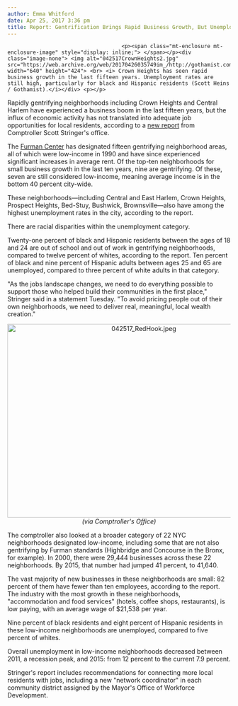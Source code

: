 ```yaml
---
author: Emma Whitford
date: Apr 25, 2017 3:36 pm
title: Report: Gentrification Brings Rapid Business Growth, But Unemployment Persists
---
```


	
										<p><span class="mt-enclosure mt-enclosure-image" style="display: inline;"> </span></p><div class="image-none"> <img alt="042517CrownHeights2.jpg" src="https://web.archive.org/web/20170426035749im_/http://gothamist.com/attachments/nyc_scottheins/042517CrownHeights2.jpg" width="640" height="424"> <br> <i> Crown Heights has seen rapid business growth in the last fifteen years. Unemployment rates are still high, particularly for black and Hispanic residents (Scott Heins / Gothamist).</i></div> <p></p>

<p>Rapidly gentrifying neighborhoods including Crown Heights and Central Harlem have experienced a business boom in the last fifteen years, but the influx of economic activity has not translated into adequate job opportunities for local residents, according to a <a href="https://web.archive.org/web/20170426035749/http://comptroller.nyc.gov/wp-content/uploads/documents/The_New_Geography_of_NYC_Business.pdf">new report</a> from Comptroller Scott Stringer&apos;s office. </p>

<p>The <a href="https://web.archive.org/web/20170426035749/http://furmancenter.org/research/sonychan">Furman Center</a> has designated fifteen gentrifying neighborhood areas, all of which were low-income in 1990 and have since experienced significant increases in average rent. Of the top-ten neighborhoods for small business growth in the last ten years, nine are gentrifying. Of these, seven are still considered low-income, meaning average income is in the bottom 40 percent city-wide. </p>

<p>These neighborhoods&#x2014;including Central and East Harlem, Crown Heights, Prospect Heights, Bed-Stuy, Bushwick, Brownsville&#x2014;also have among the highest unemployment rates in the city, according to the report. </p>

<p>There are racial disparities within the unemployment category. </p>

<p>Twenty-one percent of black and Hispanic residents between the ages of 18 and 24 are out of school and out of work in gentrifying neighborhoods, compared to twelve percent of whites, according to the report. Ten percent of black and nine percent of Hispanic adults between ages 25 and 65 are unemployed, compared to three percent of white adults in that category. </p>

<p>&quot;As the jobs landscape changes, we need to do everything possible to support those who helped build their communities in the first place,&quot; Stringer said in a statement Tuesday. &quot;To avoid pricing people out of their own neighborhoods, we need to deliver real, meaningful, local wealth creation.&quot; </p>

<center><span class="mt-enclosure mt-enclosure-image" style="display: inline;"> <div class="image-none"> <img alt="042517_RedHook.jpeg" src="https://web.archive.org/web/20170426035749im_/http://gothamist.com/attachments/nyc_ewhitford/042517_RedHook.jpeg" width="600" height="438"> <br> <i> (via Comptroller&apos;s Office)</i></div> </span></center>

<p>The comptroller also looked at a broader category of 22 NYC neighborhoods designated low-income, including some that are not also gentrifying by Furman standards (Highbridge and Concourse in the Bronx, for example). In 2000, there were 29,444 businesses across these 22 neighborhoods. By 2015, that number had jumped 41 percent, to 41,640. </p>

<p>The vast majority of new businesses in these neighborhoods are small: 82 percent of them have fewer than ten employees, according to the report. The industry with the most growth in these neighborhoods, &quot;accommodation and food services&quot; (hotels, coffee shops, restaurants), is low paying, with an average wage of $21,538 per year. </p>

<p>Nine percent of black residents and eight percent of Hispanic residents in these low-income neighborhoods are unemployed, compared to five percent of whites. </p>

<p>Overall unemployment in low-income neighborhoods decreased between 2011, a recession peak, and 2015: from 12 percent to the current 7.9 percent. </p>

<p>Stringer&apos;s report includes recommendations for connecting more local residents with jobs, including a new &quot;network coordinator&quot; in each community district assigned by the Mayor&apos;s Office of Workforce Development.</p>					
										
									
				
